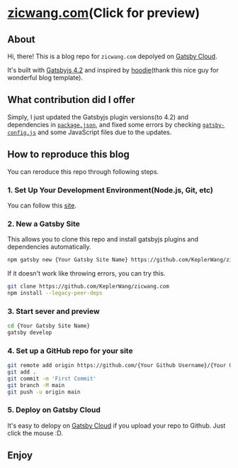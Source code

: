 # [zicwang.com](https://zicwang.gatsbyjs.io/)(Click for preview)

## **About**

Hi, there! This is a blog repo for `zicwang.com` depolyed on [Gatsby Cloud](https://www.gatsbyjs.com/products/cloud/). 

It's built with [Gatsbyjs 4.2](https://www.gatsbyjs.com/) and inspired by [hoodie](https://github.com/devHudi)(thank this nice guy for wonderful blog template).

## **What contribution did I offer**

Simply, I just updated the Gatsbyjs plugin versions(to 4.2) and dependencies in [`package.json`](https://github.com/KeplerWang/zicwang.com/blob/main/package.json), and fixed some errors by checking [`gatsby-config.js`](https://github.com/KeplerWang/zicwang.com/blob/main/gatsby-config.js) and some JavaScript files due to the updates.

## **How to reproduce this blog**

You can reroduce this repo through following steps.

### **1. Set Up Your Development Environment(Node.js, Git, etc)**
You can follow this [site](https://www.gatsbyjs.com/docs/tutorial/part-0/).
### **2. New a Gatsby Site**
   
This allows you to clone this repo and install gatsbyjs plugins and dependencies automatically.
```bash
npm gatsby new {Your Gatsby Site Name} https://github.com/KeplerWang/zicwang.com
```
If it doesn't work like throwing errors, you can try this.
```bash
git clone https://github.com/KeplerWang/zicwang.com
npm install --legacy-peer-deps
```

### **3. Start sever and preview**
```bash
cd {Your Gatsby Site Name}
gatsby develop
```

### **4. Set up a GitHub repo for your site**
```bash
git remote add origin https://github.com/{Your Github Username}/{Your Github Repo Name}.git
git add .
git commit -m 'First Commit'
git branch -M main
git push -u origin main
```

### **5. Deploy on Gatsby Cloud**
It's easy to delopy on [Gatsby Cloud](https://www.gatsbyjs.com/dashboard/login) if you upload your repo to Github. Just click the mouse :D.

## **Enjoy**
